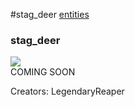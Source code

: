 #stag_deer
<a href="/posts/wiki/entities">entities</a>
<div class="iteminfo">
<h3>stag_deer</h3>
<img class="pixelimage" src="https://dragon-force-studio.com/images/EF_wiki/stag_deer.png">

</div>
COMING SOON

Creators: LegendaryReaper